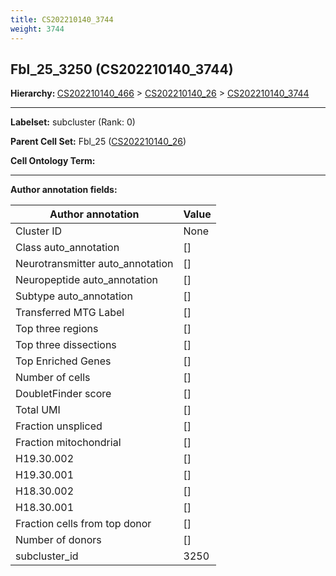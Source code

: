 ```yaml
---
title: CS202210140_3744
weight: 3744
---
```

## Fbl_25_3250 (CS202210140_3744)
<b>Hierarchy: </b>
[CS202210140_466](cell_sets/CS202210140_466.md) >
[CS202210140_26](cell_sets/CS202210140_26.md) >
[CS202210140_3744](cell_sets/CS202210140_3744.md)

---


**Labelset:** subcluster (Rank: 0)

**Parent Cell Set:** Fbl_25 ([CS202210140_26](cell_sets/CS202210140_26.md))



**Cell Ontology Term:** 

[MARKER GENES.]: #


---

[TRANSFERRED ANNOTATIONS.]: #


[AUTHOR ANNOTATION FIELDS.]: #


**Author annotation fields:**

| Author annotation | Value |
|-------------------|-------|
|Cluster ID|None|
|Class auto_annotation|[]|
|Neurotransmitter auto_annotation|[]|
|Neuropeptide auto_annotation|[]|
|Subtype auto_annotation|[]|
|Transferred MTG Label|[]|
|Top three regions|[]|
|Top three dissections|[]|
|Top Enriched Genes|[]|
|Number of cells|[]|
|DoubletFinder score|[]|
|Total UMI|[]|
|Fraction unspliced|[]|
|Fraction mitochondrial|[]|
|H19.30.002|[]|
|H19.30.001|[]|
|H18.30.002|[]|
|H18.30.001|[]|
|Fraction cells from top donor|[]|
|Number of donors|[]|
|subcluster_id|3250|
